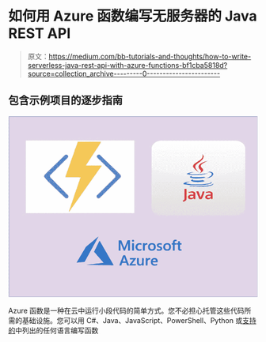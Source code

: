 # 如何用 Azure 函数编写无服务器的 Java REST API

> 原文：<https://medium.com/bb-tutorials-and-thoughts/how-to-write-serverless-java-rest-api-with-azure-functions-bf1cba5818d?source=collection_archive---------0----------------------->

## 包含示例项目的逐步指南

![](img/51cd518a15824eeb03b844e73df4e618.png)

Azure 函数是一种在云中运行小段代码的简单方式。您不必担心托管这些代码所需的基础设施。您可以用 C#、Java、JavaScript、PowerShell、Python 或[支持的](https://docs.microsoft.com/en-us/azure/azure-functions/supported-languages)中列出的任何语言编写函数